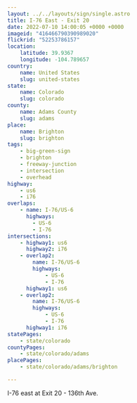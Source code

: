 ```yaml
---
layout: ../../layouts/sign/single.astro
title: I-76 East - Exit 20
date: 2022-07-10 14:00:05 +0000 +0000
imageid: "416466790390989020"
flickrid: "52253786157"
location:
    latitude: 39.9367
    longitude: -104.789657
country:
    name: United States
    slug: united-states
state:
    name: Colorado
    slug: colorado
county:
    name: Adams County
    slug: adams
place:
    name: Brighton
    slug: brighton
tags:
    - big-green-sign
    - brighton
    - freeway-junction
    - intersection
    - overhead
highway:
    - us6
    - i76
overlaps:
    - name: I-76/US-6
      highways:
        - US-6
        - I-76
intersections:
    - highway1: us6
      highway2: i76
    - overlap2:
        name: I-76/US-6
        highways:
            - US-6
            - I-76
      highway1: us6
    - overlap2:
        name: I-76/US-6
        highways:
            - US-6
            - I-76
      highway1: i76
statePages:
    - state/colorado
countyPages:
    - state/colorado/adams
placePages:
    - state/colorado/adams/brighton

---
```

I-76 east at Exit 20 - 136th Ave.